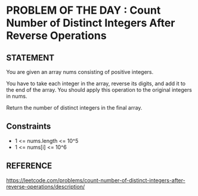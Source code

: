# PROBLEM OF THE DAY : Count Number of Distinct Integers After Reverse Operations

## STATEMENT 

You are given an array nums consisting of positive integers.<br>

You have to take each integer in the array, reverse its digits, and add it to the end of the array. You should apply this operation to the original integers in nums.<br>

Return the number of distinct integers in the final array.

## Constraints

* 1 <= nums.length <= 10^5
* 1 <= nums[i] <= 10^6

## REFERENCE

https://leetcode.com/problems/count-number-of-distinct-integers-after-reverse-operations/description/